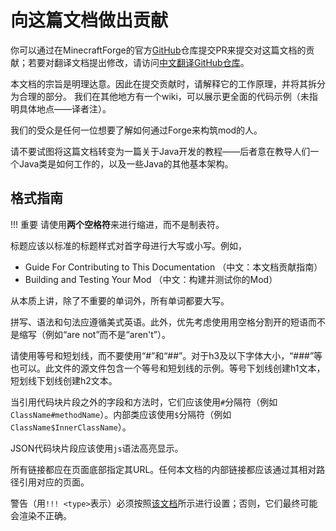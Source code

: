向这篇文档做出贡献
==================

你可以通过在MinecraftForge的官方[GitHub]仓库提交PR来提交对这篇文档的贡献；若要对翻译文档提出修改，请访问[中文翻译GitHub仓库][GitHubTranslation]。

本文档的宗旨是明理达意。因此在提交贡献时，请解释它的工作原理，并将其拆分为合理的部分。
我们在其他地方有一个wiki，可以展示更全面的代码示例（未指明具体地点——译者注）。

我们的受众是任何一位想要了解如何通过Forge来构筑mod的人。

请不要试图将这篇文档转变为一篇关于Java开发的教程——后者意在教导人们一个Java类是如何工作的，以及一些Java的其他基本架构。

格式指南
--------

!!! 重要
    请使用**两个空格符**来进行缩进，而不是制表符。

标题应该以标准的标题样式对首字母进行大写或小写。例如，

* Guide For Contributing to This Documentation （中文：本文档贡献指南）
* Building and Testing Your Mod （中文：构建并测试你的Mod）

从本质上讲，除了不重要的单词外，所有单词都要大写。

拼写、语法和句法应遵循美式英语。此外，优先考虑使用用空格分割开的短语而不是缩写（例如“are not”而不是“aren't”）。

请使用等号和短划线，而不要使用“#”和“##”。对于h3及以下字体大小，“###”等也可以。此文件的源文件包含一个等号和短划线的示例。等号下划线创建h1文本，短划线下划线创建h2文本。

当引用代码块片段之外的字段和方法时，它们应该使用`#`分隔符（例如`ClassName#methodName`）。内部类应该使用`$`分隔符（例如`ClassName$InnerClassName`）。

JSON代码块片段应该使用`js`语法高亮显示。

所有链接都应在页面底部指定其URL。任何本文档的内部链接都应该通过其相对路径引用对应的页面。

警告（用`!!! <type>`表示）必须按照[该文档][admonition]所示进行设置；否则，它们最终可能会渲染不正确。

[GitHub]: https://github.com/MinecraftForge/Documentation
[GitHubTranslation]: https://github.com/srcres258/forge-doc
[admonition]: https://python-markdown.github.io/extensions/admonition/
